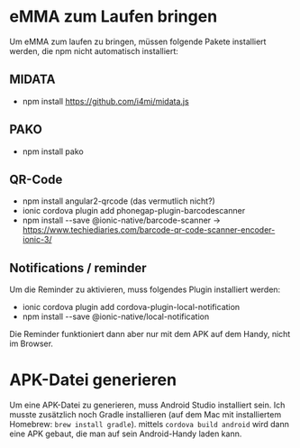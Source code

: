 # eMMA zum Laufen bringen
Um eMMA zum laufen zu bringen, müssen folgende Pakete installiert werden, die npm nicht automatisch installiert:

## MIDATA
- npm install https://github.com/i4mi/midata.js

## PAKO
- npm install pako

## QR-Code
- npm install angular2-qrcode (das vermutlich nicht?)
- ionic cordova plugin add phonegap-plugin-barcodescanner
- npm install --save @ionic-native/barcode-scanner
-> https://www.techiediaries.com/barcode-qr-code-scanner-encoder-ionic-3/

## Notifications / reminder
Um die Reminder zu aktivieren, muss folgendes Plugin installiert werden:
- ionic cordova plugin add cordova-plugin-local-notification
- npm install --save @ionic-native/local-notification

Die Reminder funktioniert dann aber nur mit dem APK auf dem Handy, nicht im Browser.

# APK-Datei generieren
Um eine APK-Datei zu generieren, muss Android Studio installiert sein. Ich musste zusätzlich noch Gradle installieren (auf dem Mac mit installiertem Homebrew: `brew install gradle`).
mittels `cordova build android` wird dann eine APK gebaut, die man auf sein Android-Handy laden kann.
